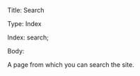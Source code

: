 Title:  Search

Type:   Index

Index:  search; 

Body: 

A page from which you can search the site. 
